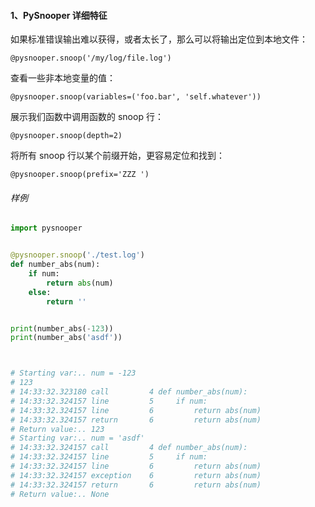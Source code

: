 #### 1、PySnooper 详细特征

如果标准错误输出难以获得，或者太长了，那么可以将输出定位到本地文件：

```
@pysnooper.snoop('/my/log/file.log')
```

查看一些非本地变量的值：

```
@pysnooper.snoop(variables=('foo.bar', 'self.whatever'))
```

展示我们函数中调用函数的 snoop 行：

```
@pysnooper.snoop(depth=2)
```

将所有 snoop 行以某个前缀开始，更容易定位和找到：

```
@pysnooper.snoop(prefix='ZZZ ')
```

###### 样例

```python
import pysnooper


@pysnooper.snoop('./test.log')
def number_abs(num):
    if num:
        return abs(num)
    else:
        return ''


print(number_abs(-123))
print(number_abs('asdf'))



# Starting var:.. num = -123
# 123
# 14:33:32.323180 call         4 def number_abs(num):
# 14:33:32.324157 line         5     if num:
# 14:33:32.324157 line         6         return abs(num)
# 14:33:32.324157 return       6         return abs(num)
# Return value:.. 123
# Starting var:.. num = 'asdf'
# 14:33:32.324157 call         4 def number_abs(num):
# 14:33:32.324157 line         5     if num:
# 14:33:32.324157 line         6         return abs(num)
# 14:33:32.324157 exception    6         return abs(num)
# 14:33:32.324157 return       6         return abs(num)
# Return value:.. None
```

